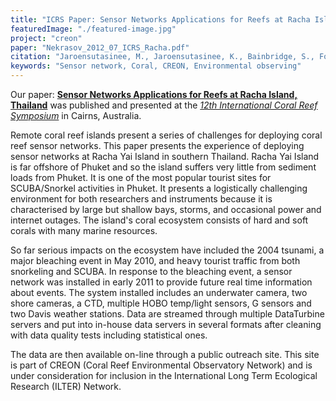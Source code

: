 ```yaml
---
title: "ICRS Paper: Sensor Networks Applications for Reefs at Racha Island, Thailand"
featuredImage: "./featured-image.jpg"
project: "creon"
paper: "Nekrasov_2012_07_ICRS_Racha.pdf"
citation: "Jaroensutasinee, M., Jaroensutasinee, K., Bainbridge, S., Fountain, T., Chumkiew, S., Noonsang, P. Kuhapon, U. Vannarat, S. Poyai, S. Nekrasov, M. \"Sensor Networks Applications for Reefs at Racha Island, Thailand.\" In Proceeding of the 12th International Coral Reef Symposium (ICRS), Cairns, Australia, p. 95. 2012."
keywords: "Sensor network, Coral, CREON, Environmental observing"
---
```

Our paper: **[Sensor Networks Applications for Reefs at Racha Island, Thailand](/papers/Nekrasov_2012_07_ICRS_Racha.pdf)** was published and presented at the *[12th International Coral Reef Symposium](http://www.icrs2012.com/)* in Cairns, Australia.

Remote coral reef islands present a series of challenges for deploying coral reef sensor networks.
This paper presents the experience of deploying sensor networks at Racha Yai Island in southern Thailand.
Racha Yai Island is far offshore of Phuket and so the island suffers very little from sediment loads from Phuket. It is one of the most popular tourist sites for SCUBA/Snorkel activities in Phuket. It presents a logistically challenging environment for both researchers and instruments because it is characterised by large but shallow bays, storms, and occasional power and internet outages. The island's coral ecosystem consists of hard and soft corals with many marine resources. 

So far serious impacts on the ecosystem have included the 2004 tsunami, a major bleaching event in May 2010, and heavy tourist traffic from both snorkeling and SCUBA. In response to the bleaching event, a sensor network was installed in early 2011 to provide future real time information about events. The system installed includes an underwater camera, two shore cameras, a CTD, multiple HOBO temp/light sensors, G sensors and two Davis weather stations. Data are streamed through multiple DataTurbine servers and put into in-house data servers in several formats after cleaning with data quality tests including statistical ones. 

The data are then available on-line through a public outreach site. This site is part of CREON (Coral Reef Environmental Observatory Network) and is under consideration for inclusion in the International Long Term Ecological Research (ILTER) Network.
